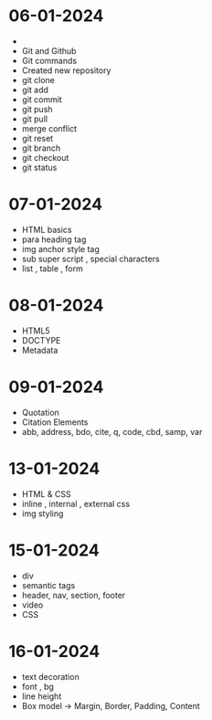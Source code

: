 # 06-01-2024
- 
- Git and Github
- Git commands
- Created new repository
- git clone
- git add
- git commit
- git push
- git pull
- merge conflict
- git reset
- git branch
- git checkout
- git status

# 07-01-2024

- HTML basics
- para heading tag
- img anchor style tag
- sub super script , special characters
- list , table , form

# 08-01-2024

- HTML5
- DOCTYPE
- Metadata

# 09-01-2024

- Quotation 
- Citation Elements
- abb, address, bdo, cite, q, code, cbd, samp, var

# 13-01-2024

- HTML & CSS
- inline , internal , external css
- img styling

# 15-01-2024

- div
- semantic tags 
- header, nav, section, footer
- video
-  CSS 

# 16-01-2024

- text decoration
- font , bg 
- line height
- Box model -> Margin, Border, Padding, Content
